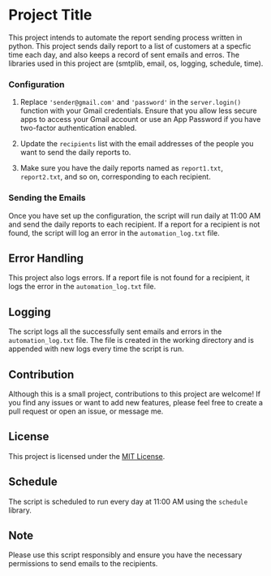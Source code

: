 
# Project Title

This project intends to automate the report sending process written in python. This project sends daily report to a list of customers at a specfic time each day, and also keeps a record of sent emails and erros. The libraries used in this project are (smtplib, email, os, logging, schedule, time).


### Configuration

1. Replace `'sender@gmail.com'` and `'password'` in the `server.login()` function with your Gmail credentials. Ensure that you allow less secure apps to access your Gmail account or use an App Password if you have two-factor authentication enabled.

2. Update the `recipients` list with the email addresses of the people you want to send the daily reports to.

3. Make sure you have the daily reports named as `report1.txt`, `report2.txt`, and so on, corresponding to each recipient.

### Sending the Emails

Once you have set up the configuration, the script will run daily at 11:00 AM and send the daily reports to each recipient. If a report for a recipient is not found, the script will log an error in the `automation_log.txt` file.

## Error Handling

This project also logs errors. If a report file is not found for a recipient, it logs the error in the `automation_log.txt` file.

## Logging

The script logs all the successfully sent emails and errors in the `automation_log.txt` file. The file is created in the working directory and is appended with new logs every time the script is run.

## Contribution

Although this is a small project, contributions to this project are welcome! If you find any issues or want to add new features, please feel free to create a pull request or open an issue, or message me.

## License

This project is licensed under the [MIT License](LICENSE).

## Schedule

The script is scheduled to run every day at 11:00 AM using the `schedule` library.

## Note

Please use this script responsibly and ensure you have the necessary permissions to send emails to the recipients.


